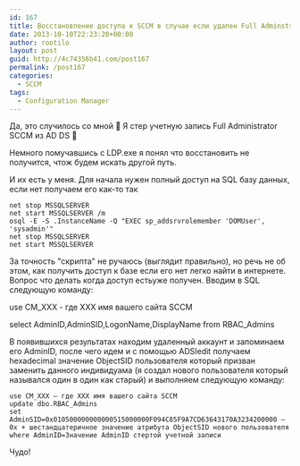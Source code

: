 ```yaml
---
id: 167
title: Восстановление доступа к SCCM в случае если удален Full Adminstrator
date: 2013-10-10T22:23:20+00:00
author: rootilo
layout: post
guid: http://4c74356b41.com/post167
permalink: /post167
categories:
  - SCCM
tags:
  - Configuration Manager
---
```

Да, это случилось со мной 🙂 Я стер учетную запись Full Administrator SCCM из AD DS 🙂
  
Немного помучавшись с LDP.exe я понял что восстановить не получится, чтож будем искать другой путь.

И их есть у меня. Для начала нужен полный доступ на SQL базу данных, если нет получаем его как-то так

```
net stop MSSQLSERVER
net start MSSQLSERVER /m
osql -E -S .InstanceName -Q "EXEC sp_addsrvrolemember 'DOMUser', 'sysadmin'"
net stop MSSQLSERVER
net start MSSQLSERVER
```

За точность "скрипта" не ручаюсь (выглядит правильно), но речь не об этом, как получить доступ к базе если его нет легко найти в интернете. Вопрос что делать когда доступ естьуже получен. Вводим в SQL следующую команду:

use CM_XXX - где XXX имя вашего сайта SCCM
  
select AdminID,AdminSID,LogonName,DisplayName from RBAC_Admins

В появившихся результатах находим удаленный аккаунт и запоминаем его AdminID, после чего идем и с помощью ADSIedit получаем hexadecimal значение ObjectSID пользователя который призван заменить данного индивидуама (я создал нового пользователя который назывался один в один как старый) и выполняем следующую команду:

```
use CM_XXX – где XXX имя вашего сайта SCCM
update dbo.RBAC_Admins
set AdminSID=0x010500000000000515000000F094C85F9A7CD63643170A3234200000 – 0x + шестандцатеричное значение атрибута ObjectSID нового пользователя
where AdminID=Значение AdminID стертой учетной записи
```

Чудо!